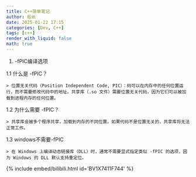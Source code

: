 ```yaml
---
title: C++简单笔记
author: 船长
date: 2025-01-22 17:15
categories: [Dev, C++]
tags: [c++]
render_with_liquid: false
math: true
---
```


1. -fPIC编译选项


1.1 什么是 -fPIC？

    > 位置无关代码（Position Independent Code, PIC）：码可以在内存中的任何位置运行，而不需要修改代码中的地址。共享库（.so 文件）需要位置无关代码，因为它们可以被加载到进程内存的任何位置。

1.2 为什么需要 -fPIC？

    > 共享库会被多个程序共享，加载到内存的不同位置。如果代码不是位置无关的，共享库将无法正常工作。

1.3 windows不需要-fPIC

    > 在 Windows 上编译动态链接库（DLL）时，通常不需要显式指定类似 -fPIC 的选项，因为 Windows 的 DLL 默认支持重定位。


  {% include embed/bilibili.html id='BV1X7411F744' %}

